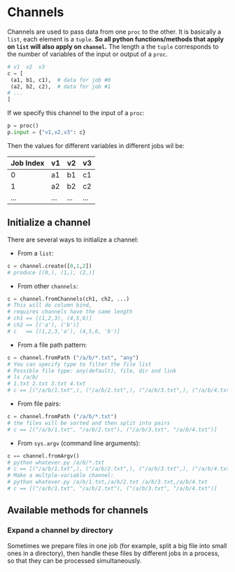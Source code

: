 

# Channels

Channels are used to pass data from one `proc` to the other. It is basically a `list`, each element is a `tuple`. **So all python functions/methods that apply on `list` will also apply on `channel`.** The length a the `tuple` corresponds to the number of variables of the input or output of a `proc`.
```python
# v1  v2  v3
c = [
 (a1, b1, c1),  # data for job #0
 (a2, b2, c2),  # data for job #1
# ...
]
```
If we specify this channel to the input of a `proc`:
```python
p = proc()
p.input = {"v1,v2,v3": c}
```
Then the values for different variables in different jobs wil be:

| Job Index | v1 | v2  | v3 |
|-----------|----|-----|----|
| 0         | a1 | b1  | c1 |
| 1         | a2 | b2  | c2 |
| ...       |... | ... |... |


## Initialize a channel
There are several ways to initialize a channel:
- From a `list`:  
```python
c = channel.create([0,1,2])
# produce [(0,), (1,), (2,)]
```

- From other `channels`:   
```python
c = channel.fromChannels(ch1, ch2, ...)
# This will do column bind, 
# requires channels have the same length
# ch1 == [(1,2,3), (4,5,6)]
# ch2 == [('a'), ('b')]
# c   == [(1,2,3,'a'), (4,5,6, 'b')]
```

- From a file path pattern: 
```python
c = channel.fromPath ("/a/b/*.txt", "any")
# You can specify type to filter the file list
# Possible file type: any(default), file, dir and link
# ls /a/b/
# 1.txt 2.txt 3.txt 4.txt
# c == [("/a/b/1.txt",), ("/a/b/2.txt",), ("/a/b/3.txt",), ("/a/b/4.txt",)]
```

- From file pairs:
```python
c = channel.fromPath ("/a/b/*.txt")
# the files will be sorted and then split into pairs
# c == [("/a/b/1.txt", "/a/b/2.txt"), ("/a/b/3.txt", "/a/b/4.txt")]
```

- From `sys.argv` (command line arguments):
```python
c == channel.fromArgv()
# python whatever.py /a/b/*.txt
# c == [("/a/b/1.txt",), ("/a/b/2.txt",), ("/a/b/3.txt",), ("/a/b/4.txt",)]
# Make a multple-variable channel:
# python whatever.py /a/b/1.txt,/a/b/2.txt /a/b/3.txt,/a/b/4.txt
# c == [("/a/b/1.txt", "/a/b/2.txt"), ("/a/b/3.txt", "/a/b/4.txt")]
```

## Available methods for channels
### Expand a channel by directory
Sometimes we prepare files in one job (for example, split a big file into small ones in a directory), then handle these files by different jobs in a process, so that they can be processed simultaneously. 



